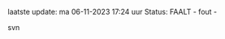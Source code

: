 laatste update: 
ma 06-11-2023 17:24   uur 
Status: FAALT - fout - 
<div class="service R">svn</div>